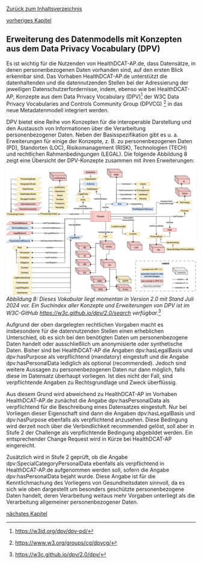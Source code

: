 [Zurück zum Inhaltsverzeichnis](https://healthdcat-ap-de.github.io/healthdcat-ap.de/report_stage_1.html)

[vorheriges Kapitel](https://healthdcat-ap-de.github.io/healthdcat-ap.de/report_stage_1/2_Ausrichtung_des_Datenmodells_an_den_Anforderungen_der_Forschung/2.6_Konzept_HealthDCAT-AP.de/2.6.4_Nachnutzung_von_DCAT-AP.de_Artefakten.html)
## Erweiterung des Datenmodells mit Konzepten aus dem Data Privacy Vocabulary (DPV)
Es ist wichtig für die Nutzenden von HealthDCAT-AP.de, dass Datensätze, in denen personenbezogenen Daten vorhanden sind, auf den ersten Blick erkennbar sind. Das Vorhaben HealthDCAT-AP.de unterstützt die datenhaltenden und die datennutzenden Stellen bei der Adressierung der jeweiligen Datenschutzerfordernisse, indem, ebenso wie bei HealthDCAT-AP, Konzepte aus dem Data Privacy Vocabulary (DPV)[^52] der W3C Data Privacy Vocabularies and Controls Community Group (DPVCG) [^53] in das neue Metadatenmodell integriert werden.

DPV bietet eine Reihe von Konzepten für die interoperable Darstellung und den Austausch von Informationen über die Verarbeitung personenbezogener Daten. Neben der Basisspezifikation gibt es u. a. Erweiterungen für einige der Konzepte, z. B. zu personenbezogenen Daten (PD), Standorten (LOC), Risikomanagement (RISK), Technologien (TECH) und rechtlichen Rahmenbedingungen (LEGAL).
Die folgende Abbildung 8 zeigt eine Übersicht der DPV-Konzepte zusammen mit ihren Erweiterungen:

![DPV](https://raw.githubusercontent.com/HealthDCAT-AP-de/healthdcat-ap.de/675dff9e87886463e3d1ebf6f834a3d6497af14f/images/8_DPV.svg)
*Abbildung 8: Dieses Vokabular liegt momentan in Version 2.0 mit Stand Juli 2024 vor. Ein Suchindex aller Konzepte und Erweiterungen von DPV ist im W3C-GitHub https://w3c.github.io/dpv/2.0/search verfügbar.*[^54]

Aufgrund der oben dargelegten rechtlichen Vorgaben macht es insbesondere für die datennutzenden Stellen einen erheblichen Unterschied, ob es sich bei den benötigten Daten um personenbezogene Daten handelt oder ausschließlich um anonymisierte oder synthetische Daten. Bisher sind bei HealthDCAT-AP die Angaben dpv:hasLegalBasis und dpv:hasPurpose als verpflichtend (mandatory) eingestuft und die Angabe dpv:hasPersonalData lediglich als optional (recommended). Jedoch sind weitere Aussagen zu personenbezogenen Daten nur dann möglich, falls diese im Datensatz überhaupt vorliegen. Ist dies nicht der Fall, sind verpflichtende Angaben zu Rechtsgrundlage und Zweck überflüssig.

Aus diesem Grund wird abweichend zu HealthDCAT-AP im Vorhaben HealthDCAT-AP.de zunächst die Angabe dpv:hasPersonalData als verpflichtend für die Beschreibung eines Datensatzes eingestuft. Nur bei Vorliegen dieser Eigenschaft sind dann die Angaben dpv:hasLegalBasis und dpv:hasPurpose ebenfalls als verpflichtend anzusehen. Diese Bedingung wird derzeit noch über die Verbindlichkeit recommended gelöst, soll aber in Stufe 2 der Challenge als verpflichtende Bedingung abgebildet werden. Ein entsprechender Change Request wird in Kürze bei HealthDCAT-AP eingereicht.

Zusätzlich wird in Stufe 2 geprüft, ob die Angabe dpv:SpecialCategoryPersonalData ebenfalls als verpflichtend in HealthDCAT-AP.de aufgenommen werden soll, sofern die Angabe dpv:hasPersonalData bejaht wurde. Diese Angabe ist für die Kenntlichmachung des Vorliegens von Gesundheitsdaten sinnvoll, da es sich wie oben dargestellt um besonders geschützte personenbezogene Daten handelt, deren Verarbeitung weitaus mehr Vorgaben unterliegt als die Verarbeitung allgemeiner personenbezogener Daten.

[nächstes Kapitel](https://healthdcat-ap-de.github.io/healthdcat-ap.de/report_stage_1/2_Ausrichtung_des_Datenmodells_an_den_Anforderungen_der_Forschung/2.6_Konzept_HealthDCAT-AP.de/2.6.6_Struktur_des_Datenmodells.html)

[^52]:https://w3id.org/dpv/dpv-pd/
[^53]:https://www.w3.org/groups/cg/dpvcg/
[^54]:https://w3c.github.io/dpv/2.0/dpv/
